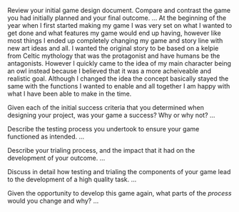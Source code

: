 Review your initial game design document. Compare and contrast the game you had initially planned and your final outcome. 
... 
At the beginning of the year when I first started making my game I was very set on what I wanted to get done and what features my game would end up having, however like most things I ended up completely changing my game and story line with new art ideas and all. I wanted the original story to be based on a kelpie from Celtic mythology that was the protagonist and have humans be the antagonists. However I quickly came to the idea of my main character being an owl instead because I believed that it was a more acheiveable and realistic goal. Although I changed the idea the concept basically stayed the same with the functions I wanted to enable and all together I am happy with what I have been able to make in the time.  

Given each of the initial success criteria that you determined when designing your project, was your game a success? Why or why not? 
...

Describe the testing process you undertook to ensure your game functioned as intended. 
...

Describe your trialing process, and the impact that it had on the development of your outcome. 
... 

Discuss in detail how testing and trialing the components of your game lead to the development of a high quality task. 
... 

Given the opportunity to develop this game again, what parts of the *process* would you change and why?
... 
